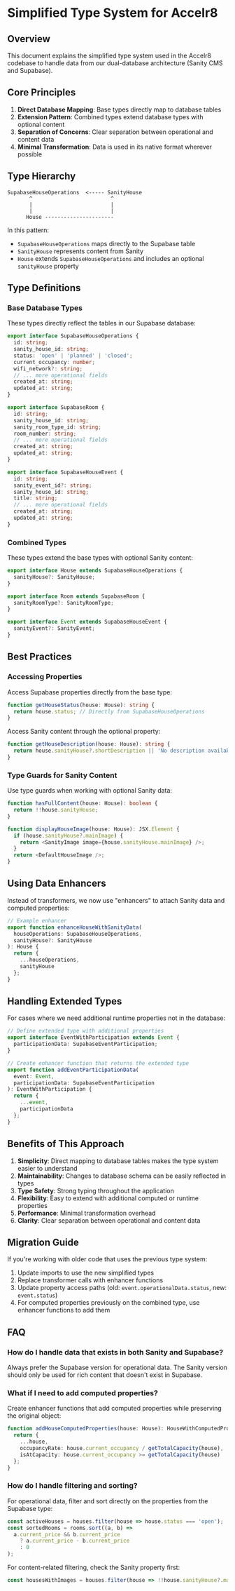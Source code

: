 # Simplified Type System for Accelr8

## Overview

This document explains the simplified type system used in the Accelr8 codebase to handle data from our dual-database architecture (Sanity CMS and Supabase).

## Core Principles

1. **Direct Database Mapping**: Base types directly map to database tables
2. **Extension Pattern**: Combined types extend database types with optional content
3. **Separation of Concerns**: Clear separation between operational and content data
4. **Minimal Transformation**: Data is used in its native format wherever possible

## Type Hierarchy

```
SupabaseHouseOperations  <----- SanityHouse
       ^                         ^
       |                         |
       |                         |
      House ----------------------
```

In this pattern:
- `SupabaseHouseOperations` maps directly to the Supabase table
- `SanityHouse` represents content from Sanity
- `House` extends `SupabaseHouseOperations` and includes an optional `sanityHouse` property

## Type Definitions

### Base Database Types

These types directly reflect the tables in our Supabase database:

```typescript
export interface SupabaseHouseOperations {
  id: string;
  sanity_house_id: string;
  status: 'open' | 'planned' | 'closed';
  current_occupancy: number;
  wifi_network?: string;
  // ... more operational fields
  created_at: string;
  updated_at: string;
}

export interface SupabaseRoom {
  id: string;
  sanity_house_id: string;
  sanity_room_type_id: string;
  room_number: string;
  // ... more operational fields
  created_at: string;
  updated_at: string;
}

export interface SupabaseHouseEvent {
  id: string;
  sanity_event_id?: string;
  sanity_house_id: string;
  title: string;
  // ... more operational fields
  created_at: string;
  updated_at: string;
}
```

### Combined Types

These types extend the base types with optional Sanity content:

```typescript
export interface House extends SupabaseHouseOperations {
  sanityHouse?: SanityHouse;
}

export interface Room extends SupabaseRoom {
  sanityRoomType?: SanityRoomType;
}

export interface Event extends SupabaseHouseEvent {
  sanityEvent?: SanityEvent;
}
```

## Best Practices

### Accessing Properties

Access Supabase properties directly from the base type:

```typescript
function getHouseStatus(house: House): string {
  return house.status; // Directly from SupabaseHouseOperations
}
```

Access Sanity content through the optional property:

```typescript
function getHouseDescription(house: House): string {
  return house.sanityHouse?.shortDescription || 'No description available';
}
```

### Type Guards for Sanity Content

Use type guards when working with optional Sanity data:

```typescript
function hasFullContent(house: House): boolean {
  return !!house.sanityHouse;
}

function displayHouseImage(house: House): JSX.Element {
  if (house.sanityHouse?.mainImage) {
    return <SanityImage image={house.sanityHouse.mainImage} />;
  }
  return <DefaultHouseImage />;
}
```

## Using Data Enhancers

Instead of transformers, we now use "enhancers" to attach Sanity data and computed properties:

```typescript
// Example enhancer
export function enhanceHouseWithSanityData(
  houseOperations: SupabaseHouseOperations, 
  sanityHouse?: SanityHouse
): House {
  return {
    ...houseOperations,
    sanityHouse
  };
}
```

## Handling Extended Types

For cases where we need additional runtime properties not in the database:

```typescript
// Define extended type with additional properties
export interface EventWithParticipation extends Event {
  participationData: SupabaseEventParticipation;
}

// Create enhancer function that returns the extended type
export function addEventParticipationData(
  event: Event,
  participationData: SupabaseEventParticipation
): EventWithParticipation {
  return {
    ...event,
    participationData
  };
}
```

## Benefits of This Approach

1. **Simplicity**: Direct mapping to database tables makes the type system easier to understand
2. **Maintainability**: Changes to database schema can be easily reflected in types
3. **Type Safety**: Strong typing throughout the application
4. **Flexibility**: Easy to extend with additional computed or runtime properties
5. **Performance**: Minimal transformation overhead
6. **Clarity**: Clear separation between operational and content data

## Migration Guide

If you're working with older code that uses the previous type system:

1. Update imports to use the new simplified types
2. Replace transformer calls with enhancer functions
3. Update property access paths (old: `event.operationalData.status`, new: `event.status`)
4. For computed properties previously on the combined type, use enhancer functions to add them

## FAQ

### How do I handle data that exists in both Sanity and Supabase?

Always prefer the Supabase version for operational data. The Sanity version should only be used for rich content that doesn't exist in Supabase.

### What if I need to add computed properties?

Create enhancer functions that add computed properties while preserving the original object:

```typescript
function addHouseComputedProperties(house: House): HouseWithComputedProps {
  return {
    ...house,
    occupancyRate: house.current_occupancy / getTotalCapacity(house),
    isAtCapacity: house.current_occupancy >= getTotalCapacity(house)
  };
}
```

### How do I handle filtering and sorting?

For operational data, filter and sort directly on the properties from the Supabase type:

```typescript
const activeHouses = houses.filter(house => house.status === 'open');
const sortedRooms = rooms.sort((a, b) => 
  a.current_price && b.current_price 
    ? a.current_price - b.current_price 
    : 0
);
```

For content-related filtering, check the Sanity property first:

```typescript
const housesWithImages = houses.filter(house => !!house.sanityHouse?.mainImage);
``` 